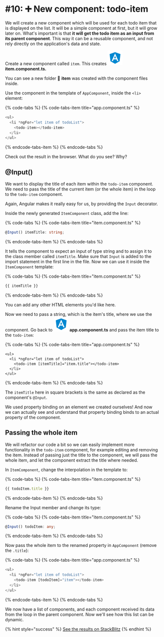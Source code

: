 # \#10: ➕ New component: todo-item

We will create a new component which will be used for each todo item that is displayed on the list. It will be a simple component at first, but it will grow later on. What's important is that **it will get the todo item as an input from its parent component**. This way it can be a reusable component, and not rely directly on the application's data and state.

Create a new component called `item`.  This creates ![](.gitbook/assets/component.svg) **item.component.ts.**

You can see a new folder 📁 **item** was created with the component files inside.

Use the component in the template of `AppComponent`, inside the `<li>` element:

{% code-tabs %}
{% code-tabs-item title="app.component.ts" %}
```typescript
<ul>
  <li *ngFor="let item of todoList">
    <todo-item></todo-item>
  </li>
</ul>
```
{% endcode-tabs-item %}
{% endcode-tabs %}

Check out the result in the browser. What do you see? Why?

## @Input\(\)

We want to display the title of each item within the `todo-item` component. We need to pass the title of the current item \(or the whole item\) in the loop to the `todo-item` component.

Again, Angular makes it really easy for us, by providing the `Input` decorator.

Inside the newly generated `ItemComponent` class, add the line:

{% code-tabs %}
{% code-tabs-item title="item.component.ts" %}
```typescript
@Input() itemTitle: string;
```
{% endcode-tabs-item %}
{% endcode-tabs %}

It tells the component to expect an input of type string and to assign it to the class member called `itemTitle`. Make sure that `Input` is added to the import statement in the first line in the file. Now we can use it inside the `ItemComponent` template:

{% code-tabs %}
{% code-tabs-item title="item.component.ts" %}
```typescript
{{ itemTitle }}
```
{% endcode-tabs-item %}
{% endcode-tabs %}

You can add any other HTML elements you'd like here.

Now we need to pass a string, which is the item's title, where we use the component. Go back to ![](.gitbook/assets/component.svg) **app.component.ts** and pass the item title to the `todo-item`:

{% code-tabs %}
{% code-tabs-item title="app.component.ts" %}
```markup
<ul>
  <li *ngFor="let item of todoList">
    <todo-item [itemTitle]="item.title"></todo-item>
  </li>
</ul>
```
{% endcode-tabs-item %}
{% endcode-tabs %}

The `itemTitle` here in square brackets is the same as declared as the component's `@Input`.

We used property binding on an element we created ourselves! And now we can actually see and understand that property binding binds to an actual property of the component.

## Passing the whole item

We will refactor our code a bit so we can easily implement more functionality in the `todo-item` component, for example editing and removing the item. Instead of passing just the title to the component, we will pass the whole item, and let the component extract the title where needed.

In `ItemComponent`, change the interpolation in the template to:

{% code-tabs %}
{% code-tabs-item title="item.component.ts" %}
```typescript
{{ todoItem.title }}
```
{% endcode-tabs-item %}
{% endcode-tabs %}

Rename the Input member and change its type:

{% code-tabs %}
{% code-tabs-item title="item.component.ts" %}
```typescript
@Input() todoItem: any;
```
{% endcode-tabs-item %}
{% endcode-tabs %}

Now pass the whole item to the renamed property in `AppComponent` \(remove the `.title`\):

{% code-tabs %}
{% code-tabs-item title="app.component.ts" %}
```typescript
<ul>
  <li *ngFor="let item of todoList">
    <todo-item [todoItem]="item"></todo-item>
  </li>
</ul>
```
{% endcode-tabs-item %}
{% endcode-tabs %}

We now have a list of components, and each component received its data from the loop in the parent component. Now we'll see how this list can be dynamic.

{% hint style="success" %}
[See the results on StackBlitz](https://stackblitz.com/github/angularbootcamp/todo-list-tutorial-steps/tree/step-10_New_component_todo-item)
{% endhint %}



